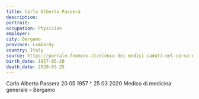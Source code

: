 ```yaml
---
title: Carlo Alberto Passera
description: 
portrait: 
occupation: Physician
employer: 
city: Bergamo
province: Lombardy
country: Italy 
source: https://portale.fnomceo.it/elenco-dei-medici-caduti-nel-corso-dellepidemia-di-covid-19/
birth_date: 1957-05-20
death_date: 2020-03-25
---
```


Carlo Alberto Passera 20 05 1957 † 25 03 2020
Medico di medicina generale – Bergamo